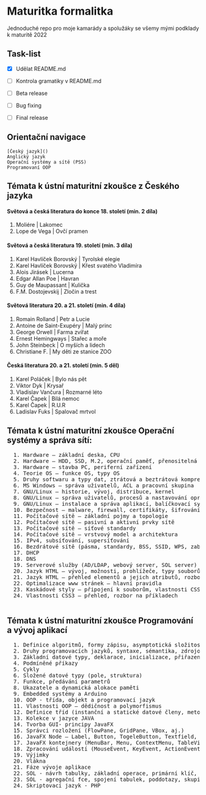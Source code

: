 # Maturitka formalitka
Jednoduché repo pro moje kamarády a spolužáky se všemy mými podklady k maturitě 2022

## Task-list
- [x] Udělat README.md
- [ ] Kontrola gramatiky v README.md
- [ ] Beta release
- [ ] Bug fixing
- [ ] Final release


## Orientační navigace

    [Český jazyk]()
    Anglický jazyk
    Operační systémy a sítě (PSS)
    Programovaní OOP

## Témata k ústní maturitní zkoušce z Českého jazyka

#### Světová a česká literatura do konce 18. století (min. 2 díla)
<ol>
  <li>Moliére | Lakomec </li>
  <li>Lope de Vega | Ovčí pramen</li>
 </ol>

#### Světová a česká literatura 19. století (min. 3 díla)
 <ol>
 <li>Karel Havlíček Borovský | Tyrolské elegie</li>
  <li>Karel Havlíček Borovský | Křest svatého Vladimíra</li>
  <li>Alois Jirásek | Lucerna</li>
  <li>Edgar Allan Poe | Havran</li>
  <li>Guy de Maupassant | Kulička</li>
  <li>F.M. Dostojevskij | Zločin a trest</li>
  </ol>

#### Světová literatura 20. a 21. století (min. 4 díla)
  <ol>
  <li>Romain Rolland | Petr a Lucie</li>
  <li>Antoine de Saint-Exupéry | Malý princ</li>
  <li>George Orwell | Farma zvířat</li>
  <li>Ernest Hemingways | Stařec a moře</li>
  <li>John Steinbeck | O myších a lidech </li>
  <li>Christiane F. | My děti ze stanice ZOO</li>
  </ol>

#### Česká literatura 20. a 21. století (min. 5 děl)

  <ol>
  <li>Karel Poláček | Bylo nás pět</li>
  <li>Viktor Dyk | Krysař</li>
  <li>Vladislav Vančura | Rozmarné léto</li>
  <li>Karel Čapek | Bilá nemoc</li>
  <li>Karel Čapek | R.U.R</li>
  <li>Ladislav Fuks | Spalovač mrtvol</li>
  </ol>

## Témata k ústní maturitní zkoušce Operační systémy a správa sítí:
<pre>
  1. Hardware — základní deska, CPU
  2. Hardware — HDD, SSD, M.2, operační paměť, přenositelná media
  3. Hardware — stavba PC, periferní zařízení
  4. Teorie OS — funkce OS, typy OS
  5. Druhy softwaru a typy dat, ztrátová a beztrátová komprese
  6. MS Windows — správa uživatelů, ACL a pracovní skupina
  7. GNU/Linux — historie, vývoj, distribuce, kernel
  8. GNU/Linux — správa uživatelů, procesů a nastavování oprávnění k souborům a složkám
  9. GNU/Linux — instalace a správa aplikací, balíčkovací systémy, konfigurace síťového rozhraní
  10. Bezpečnost — malware, firewall, certifikáty, šifrování
  11. Počítačové sítě — základní pojmy a topologie
  12. Počítačové sítě — pasivní a aktivní prvky sítě
  13. Počítačové sítě — síťové standardy
  14. Počítačové sítě — vrstvový model a architektura
  15. IPv4, subsíťování, supersíťování
  16. Bezdrátové sítě (pásma, standardy, BSS, SSID, WPS, zabezpečení)
  17. DHCP
  18. DNS
  19. Serverové služby (AD/LDAP, webový server, SOL server)
  20. Jazyk HTML — vývoj, možnosti, prohlížeče, typy souborů
  21. Jazyk HTML — přehled elementů a jejich atributů, rozbor na příkladech
  22. Optimalizace www stránek — hlavní pravidla
  23. Kaskádové styly — připojení k souborům, vlastnosti CSS, rozbor na příkladech
  24. Vlastnosti CSS3 — přehled, rozbor na příkladech
  </pre>
  ## Témata k ústní maturitní zkoušce Programování a vývoj aplikací
<pre>
  1. Definice algoritmů, formy zápisu, asymptotická složitost
  2. Druhy programovacích jazyků, syntaxe, sémantika, zdrojový kód, kompilátor
  3. Základní datové typy, deklarace, inicializace, přiřazení, operátor sizeof, mat. operace
  4. Podmíněné příkazy
  5. Cykly
  6. Složené datové typy (pole, struktura)
  7. Funkce, předávání parametrů
  8. Ukazatele a dynamická alokace paměti
  9. Embedded systémy a Arduino
  10. OOP - třída, objekt a programovací jazyk
  11. Vlastnosti OOP — dědičnost a polymorfismus
  12. Definice tříd (instanční a statické datové členy, metody, zapouzdření, konstruktory)
  13. Kolekce v jazyce JAVA
  14. Tvorba GUI- principy JavaFX
  15. Správci rozložení (FlowPane, GridPane, VBox, aj.)
  16. JavaFX Node — Label, Button, TogeleButton, Textfield, aj.
  17. JavaFX kontejnery (MenuBar, Menu, ContextMenu, TableView, WebView a.j.)
  18. Zpracování událostí (MouseEvent, KeyEvent, ActionEvent, WindowEvent, aj.)
  19. Výjimky
  20. Vlákna
  21. Fáze vývoje aplikace
  22. SOL - návrh tabulky, základní operace, primární klíč, cizí klíč
  23. SOL - agregační fce, spojení tabulek, poddotazy, skupiny (GROUP BY, HAVING, aj.)
  24. Skriptovací jazyk - PHP
  </pre>
